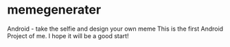 # memegenerater
Android - take the selfie and design your own meme
This is the first Android Project of me. I hope it will be a good start!
